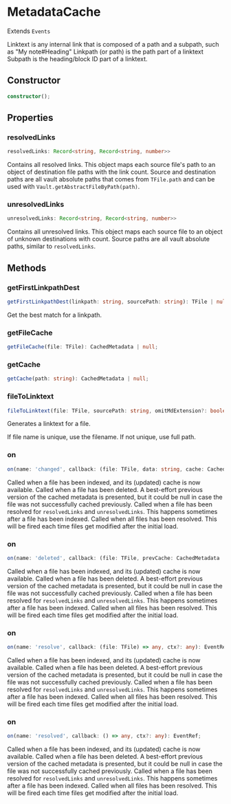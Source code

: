 # MetadataCache

Extends `Events`

Linktext is any internal link that is composed of a path and a subpath, such as "My note#Heading"
Linkpath (or path) is the path part of a linktext
Subpath is the heading/block ID part of a linktext.

## Constructor

```ts
constructor();
```

## Properties

### resolvedLinks

```ts
resolvedLinks: Record<string, Record<string, number>>
```

Contains all resolved links. This object maps each source file's path to an object of destination file paths with the link count.
Source and destination paths are all vault absolute paths that comes from `TFile.path` and can be used with `Vault.getAbstractFileByPath(path)`.

### unresolvedLinks

```ts
unresolvedLinks: Record<string, Record<string, number>>
```

Contains all unresolved links. This object maps each source file to an object of unknown destinations with count.
Source paths are all vault absolute paths, similar to `resolvedLinks`.

## Methods

### getFirstLinkpathDest

```ts
getFirstLinkpathDest(linkpath: string, sourcePath: string): TFile | null;
```

Get the best match for a linkpath.

### getFileCache

```ts
getFileCache(file: TFile): CachedMetadata | null;
```

### getCache

```ts
getCache(path: string): CachedMetadata | null;
```

### fileToLinktext

```ts
fileToLinktext(file: TFile, sourcePath: string, omitMdExtension?: boolean): string;
```

Generates a linktext for a file.

If file name is unique, use the filename.
If not unique, use full path.

### on

```ts
on(name: 'changed', callback: (file: TFile, data: string, cache: CachedMetadata) => any, ctx?: any): EventRef;
```

Called when a file has been indexed, and its (updated) cache is now available.
Called when a file has been deleted. A best-effort previous version of the cached metadata is presented,
but it could be null in case the file was not successfully cached previously.
Called when a file has been resolved for `resolvedLinks` and `unresolvedLinks`.
This happens sometimes after a file has been indexed.
Called when all files has been resolved. This will be fired each time files get modified after the initial load.

### on

```ts
on(name: 'deleted', callback: (file: TFile, prevCache: CachedMetadata | null) => any, ctx?: any): EventRef;
```

Called when a file has been indexed, and its (updated) cache is now available.
Called when a file has been deleted. A best-effort previous version of the cached metadata is presented,
but it could be null in case the file was not successfully cached previously.
Called when a file has been resolved for `resolvedLinks` and `unresolvedLinks`.
This happens sometimes after a file has been indexed.
Called when all files has been resolved. This will be fired each time files get modified after the initial load.

### on

```ts
on(name: 'resolve', callback: (file: TFile) => any, ctx?: any): EventRef;
```

Called when a file has been indexed, and its (updated) cache is now available.
Called when a file has been deleted. A best-effort previous version of the cached metadata is presented,
but it could be null in case the file was not successfully cached previously.
Called when a file has been resolved for `resolvedLinks` and `unresolvedLinks`.
This happens sometimes after a file has been indexed.
Called when all files has been resolved. This will be fired each time files get modified after the initial load.

### on

```ts
on(name: 'resolved', callback: () => any, ctx?: any): EventRef;
```

Called when a file has been indexed, and its (updated) cache is now available.
Called when a file has been deleted. A best-effort previous version of the cached metadata is presented,
but it could be null in case the file was not successfully cached previously.
Called when a file has been resolved for `resolvedLinks` and `unresolvedLinks`.
This happens sometimes after a file has been indexed.
Called when all files has been resolved. This will be fired each time files get modified after the initial load.
